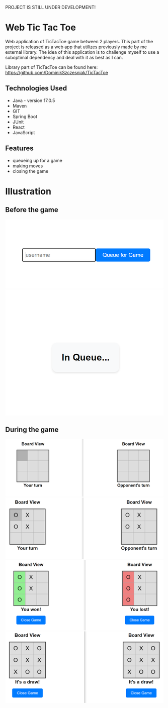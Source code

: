 PROJECT IS STILL UNDER DEVELOPMENT!

# Web Tic Tac Toe

Web application of TicTacToe game between 2 players.
This part of the project is released as a web app that utilizes previously made by me external library.
The idea of this application is to challenge myself to use a suboptimal dependency and deal with it as best as I can.


Library part of TicTacToe can be found here: https://github.com/DominikSzczesniak/TicTacToe

## Technologies Used
- Java - version 17.0.5
- Maven
- GIT
- Spring Boot
- JUnit
- React
- JavaScript

## Features
- queueing up for a game
- making moves
- closing the game


# Illustration
## Before the game
![img_6.png](img_6.png)
![img_1.png](img_1.png)

## During the game
![img_2.png](img_2.png)
![img_3.png](img_3.png)
![img_4.png](img_4.png)
![img_5.png](img_5.png)